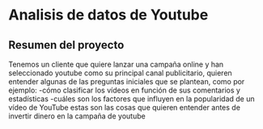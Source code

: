 <h1>Analisis de datos de Youtube</h1>

<h2>Resumen del proyecto</h2>
Tenemos un cliente que quiere lanzar una campaña online y han seleccionado youtube como su principal canal publicitario, quieren entender algunas de las preguntas iniciales que se plantean, como por ejemplo:
-cómo clasificar los vídeos en función de sus comentarios y estadísticas 
-cuáles son los factores que influyen en la popularidad de un vídeo de YouTube 
estas son las cosas que quieren entender antes de invertir dinero en la campaña de youtube  
